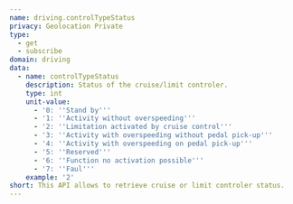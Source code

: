 ```yaml
---
name: driving.controlTypeStatus
privacy: Geolocation Private
type:
  - get
  - subscribe
domain: driving
data:
  - name: controlTypeStatus
    description: Status of the cruise/limit controler.
    type: int
    unit-value:
      - '0: ''Stand by'''
      - '1: ''Activity without overspeeding'''
      - '2: ''Limitation activated by cruise control'''
      - '3: ''Activity with overspeeding without pedal pick-up'''
      - '4: ''Activity with overspeeding on pedal pick-up'''
      - '5: ''Reserved'''
      - '6: ''Function no activation possible'''
      - '7: ''Faul'''
    example: '2'
short: This API allows to retrieve cruise or limit controler status.
---
```


